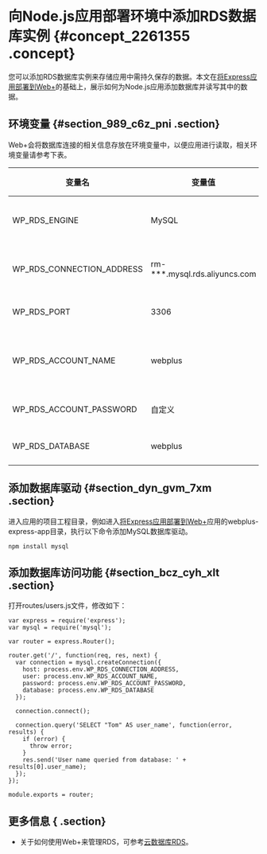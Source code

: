 # 向Node.js应用部署环境中添加RDS数据库实例 {#concept_2261355 .concept}

您可以添加RDS数据库实例来存储应用中需持久保存的数据。本文在[将Express应用部署到Web+](ZH-CN_TP_1782212.dita#concept_2246021/section_ryv_773_osl)的基础上，展示如何为Node.js应用添加数据库并读写其中的数据。

## 环境变量 {#section_989_c6z_pni .section}

Web+会将数据库连接的相关信息存放在环境变量中，以便应用进行读取，相关环境变量请参考下表。

|变量名|变量值|变量说明|
|---|---|----|
|WP\_RDS\_ENGINE|MySQL|RDS数据库引擎|
|WP\_RDS\_CONNECTION\_ADDRESS|rm-\*\*\*.mysql.rds.aliyuncs.com|RDS内网连接地址|
|WP\_RDS\_PORT|3306|RDS端口号|
|WP\_RDS\_ACCOUNT\_NAME|webplus|RDS数据库账号名称|
|WP\_RDS\_ACCOUNT\_PASSWORD|自定义|RDS账号密码|
|WP\_RDS\_DATABASE|webplus|RDS数据库|

## 添加数据库驱动 {#section_dyn_gvm_7xm .section}

进入应用的项目工程目录，例如进入[将Express应用部署到Web+](ZH-CN_TP_1782212.dita#concept_2246021/section_ryv_773_osl)应用的webplus-express-app目录，执行以下命令添加MySQL数据库驱动。

``` {#codeblock_m5x_xmn_qzf}
npm install mysql
```

## 添加数据库访问功能 {#section_bcz_cyh_xlt .section}

打开routes/users.js文件，修改如下：

``` {#codeblock_gpx_87x_9pg}
var express = require('express');
var mysql = require('mysql');

var router = express.Router();

router.get('/', function(req, res, next) {
  var connection = mysql.createConnection({
    host: process.env.WP_RDS_CONNECTION_ADDRESS,
    user: process.env.WP_RDS_ACCOUNT_NAME,
    password: process.env.WP_RDS_ACCOUNT_PASSWORD,
    database: process.env.WP_RDS_DATABASE
  });

  connection.connect();

  connection.query('SELECT "Tom" AS user_name', function(error, results) {
    if (error) {
      throw error;
    }
    res.send('User name queried from database: ' + results[0].user_name);
  });
});

module.exports = router;
```

## 更多信息 { .section}

-   关于如何使用Web+来管理RDS，可参考[云数据库RDS](../DNICMS19100636/ZH-CN_TP_881838.dita)。


